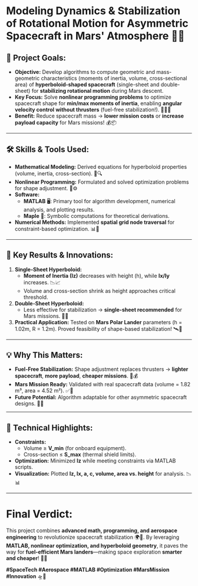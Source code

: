 # **Modeling Dynamics & Stabilization of Rotational Motion for Asymmetric Spacecraft in Mars' Atmosphere** 🚀🌌  

## **📌 Project Goals:**  
- **Objective:** Develop algorithms to compute geometric and mass-geometric characteristics (moments of inertia, volume, cross-sectional area) of **hyperboloid-shaped spacecraft** (single-sheet and double-sheet) for **stabilizing rotational motion** during Mars descent.  
- **Key Focus:** Solve **nonlinear programming problems** to optimize spacecraft shape for **min/max moments of inertia**, enabling **angular velocity control** **without thrusters** (fuel-free stabilization!). 🔄🚫⛽  
- **Benefit:** Reduce spacecraft mass → **lower mission costs** or **increase payload capacity** for Mars missions! 💰📦  

---

## **🛠️ Skills & Tools Used:**  
- **Mathematical Modeling:** Derived equations for hyperboloid properties (volume, inertia, cross-section). 📐🔍  
- **Nonlinear Programming:** Formulated and solved optimization problems for shape adjustment. 🧮⚙️  
- **Software:**  
  - **MATLAB** 🖥️: Primary tool for algorithm development, numerical analysis, and plotting results.  
  - **Maple** 🍁: Symbolic computations for theoretical derivations.  
- **Numerical Methods:** Implemented **spatial grid node traversal** for constraint-based optimization. 📊🔢  

---

## **🌟 Key Results & Innovations:**  
1. **Single-Sheet Hyperboloid:**  
   - **Moment of Inertia (Iz)** decreases with height (h), while **Ix/Iy** increases. 📉📈  
   - Volume and cross-section shrink as height approaches critical threshold.  
2. **Double-Sheet Hyperboloid:**  
   - Less effective for stabilization → **single-sheet recommended** for Mars missions. 🚫🔵  
3. **Practical Application:** Tested on **Mars Polar Lander** parameters (h = 1.02m, R = 1.2m). Proved feasibility of shape-based stabilization! 🛰️🔴  

---

## **💡 Why This Matters:**  
- **Fuel-Free Stabilization:** Shape adjustment replaces thrusters → **lighter spacecraft**, **more payload**, **cheaper missions**. 🚀💰  
- **Mars Mission Ready:** Validated with real spacecraft data (volume = 1.82 m³, area = 4.52 m²). ✅🔴  
- **Future Potential:** Algorithm adaptable for other asymmetric spacecraft designs. 🌠🔧  

---

## **🔬 Technical Highlights:**  
- **Constraints:**  
  - Volume ≥ **V_min** (for onboard equipment).  
  - Cross-section ≤ **S_max** (thermal shield limits).  
- **Optimization:** Minimized **Iz** while meeting constraints via MATLAB scripts.  
- **Visualization:** Plotted **Iz, Ix, a, c, volume, area vs. height** for analysis. 📉📊  

---

# **Final Verdict:**  
This project combines **advanced math, programming, and aerospace engineering** to revolutionize spacecraft stabilization 🌍🚀. By leveraging **MATLAB, nonlinear optimization, and hyperboloid geometry**, it paves the way for **fuel-efficient Mars landers**—making space exploration **smarter and cheaper**! 🎯✨  

**#SpaceTech #Aerospace #MATLAB #Optimization #MarsMission #Innovation** 🛸🔴
